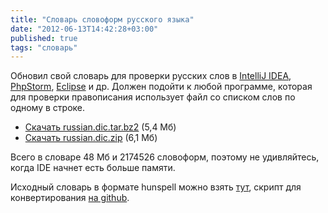 ```yaml
---
title: "Словарь словоформ русского языка"
date: "2012-06-13T14:42:28+03:00"
published: true
tags: "словарь"
---
```


Обновил свой словарь для проверки русских слов в [IntelliJ IDEA](http://www.jetbrains.com/idea/), [PhpStorm](http://www.jetbrains.com/phpstorm/), [Eclipse](http://www.eclipse.org/) и др. Должен подойти к любой программе, которая для проверки правописания использует файл со списком слов по одному в строке.

* [Скачать russian.diс.tar.bz2](http://c369618.r18.cf1.rackcdn.com/russian.dic.tar.bz2) (5,4 Мб)
* [Скачать russian.dic.zip](http://c369618.r18.cf1.rackcdn.com/russian.dic.zip) (6,1 Мб)

Всего в словаре 48 Мб и 2174526 словоформ, поэтому не удивляйтесь, когда IDE начнет есть больше памяти.

Исходный словарь в формате hunspell можно взять [тут](http://code.google.com/p/hunspell-ru/), скрипт для конвертирования [на github](https://github.com/dikmax/hunspell-decode).